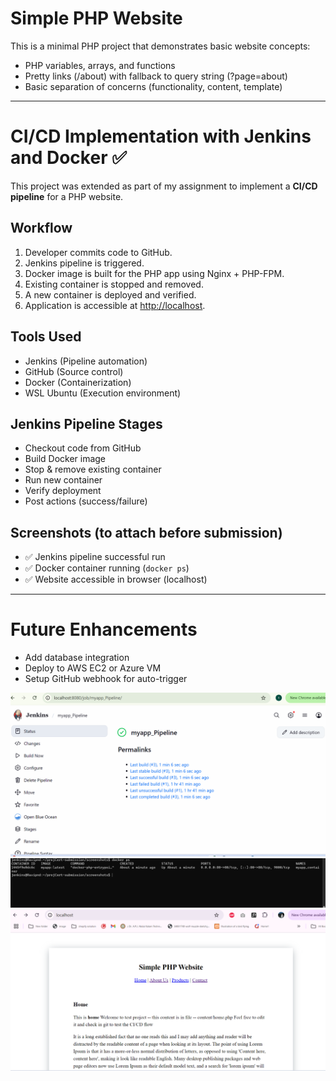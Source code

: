 # Simple PHP Website

This is a minimal PHP project that demonstrates basic website concepts:
- PHP variables, arrays, and functions
- Pretty links (/about) with fallback to query string (?page=about)
- Basic separation of concerns (functionality, content, template)

---

# CI/CD Implementation with Jenkins and Docker ✅

This project was extended as part of my assignment to implement a **CI/CD pipeline** for a PHP website.

## Workflow
1. Developer commits code to GitHub.
2. Jenkins pipeline is triggered.
3. Docker image is built for the PHP app using Nginx + PHP-FPM.
4. Existing container is stopped and removed.
5. A new container is deployed and verified.
6. Application is accessible at [http://localhost](http://localhost).

## Tools Used
- Jenkins (Pipeline automation)
- GitHub (Source control)
- Docker (Containerization)
- WSL Ubuntu (Execution environment)

## Jenkins Pipeline Stages
- Checkout code from GitHub  
- Build Docker image  
- Stop & remove existing container  
- Run new container  
- Verify deployment  
- Post actions (success/failure)

## Screenshots (to attach before submission)
- ✅ Jenkins pipeline successful run  
- ✅ Docker container running (`docker ps`)  
- ✅ Website accessible in browser (localhost)  

---

# Future Enhancements
- Add database integration
- Deploy to AWS EC2 or Azure VM
- Setup GitHub webhook for auto-trigger

![Pipeline Success](screenshots/pipeline_success.png.png)
![Docker Container](screenshots/docker_ps.png.png)
![Website](screenshots/website.png.png)
